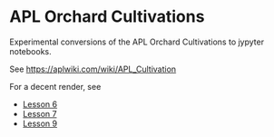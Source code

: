 # APL Orchard Cultivations

Experimental conversions of the APL Orchard Cultivations to jypyter notebooks.

See https://aplwiki.com/wiki/APL_Cultivation

For a decent render, see 

* [Lesson 6](https://nbviewer.org/github/xpqz/cultivations/blob/main/Lesson6.ipynb)
* [Lesson 7](https://nbviewer.org/github/xpqz/cultivations/blob/main/Lesson7.ipynb)
* [Lesson 9](https://nbviewer.org/github/xpqz/cultivations/blob/main/Lesson9.ipynb)
